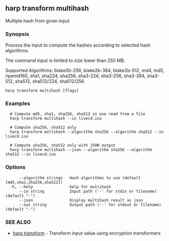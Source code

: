 ## harp transform multihash

Multiple hash  from given input

### Synopsis

Process the input to compute the hashes according to selected hash algorithms.

The command input is limited to size lower than 250 MB.

Supported Algorithms:
  blake2b-256, blake2b-384, blake2b-512, md4, md5, ripemd160, sha1, sha224, sha256, sha3-224, sha3-256, sha3-384, sha3-512, sha512, sha512/224, sha512/256

```
harp transform multihash [flags]
```

### Examples

```
  # Compute md5, sha1, sha256, sha512 in one read from a file
  harp transform multihash --in livecd.iso
  
  # Compute sha256, sha512 only
  harp transform multihash --algorithm sha256 --algorithm sha512 --in livecd.iso
  
  # Compute sha256, sha512 only with JSON output
  harp transform multihash --json --algorithm sha256 --algorithm sha512 --in livecd.iso
```

### Options

```
      --algorithm strings   Hash algorithms to use (default [md5,sha1,sha256,sha512])
  -h, --help                help for multihash
      --in string           Input path ('-' for stdin or filename) (default "-")
      --json                Display multihash result as json
      --out string          Output path ('-' for stdout or filename) (default "-")
```

### SEE ALSO

* [harp transform](harp_transform.md)	 - Transform input value using encryption transformers


